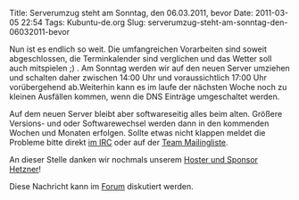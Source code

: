 Title: Serverumzug steht am Sonntag, den 06.03.2011, bevor
Date: 2011-03-05 22:54
Tags: Kubuntu-de.org
Slug: serverumzug-steht-am-sonntag-den-06032011-bevor

Nun
ist es endlich so weit. Die umfangreichen Vorarbeiten sind soweit
abgeschlossen, die Terminkalender sind verglichen und das Wetter soll
auch mitspielen ;) . Am Sonntag werden wir auf den neuen Server umziehen
und schalten daher zwischen 14:00 Uhr und voraussichtlich 17:00 Uhr
vorübergehend ab.Weiterhin kann es im laufe der nächsten Woche noch zu
kleinen Ausfällen kommen, wenn die DNS Einträge umgeschaltet werden.


Auf dem neuen Server bleibt aber softwareseitig alles beim alten.
Größere Versions- und oder Softwarewechsel werden dann in den kommenden
Wochen und Monaten erfolgen. Sollte etwas nicht klappen meldet die
Probleme bitte direkt [im
IRC](http://wiki.kubuntu-de.org/Team:IRC "http://wiki.kubuntu-de.org/Team:IRC")
oder auf der [Team
Mailingliste](http://lists.kubuntu-de.org/mailman/listinfo/team "http://lists.kubuntu-de.org/mailman/listinfo/team").


<!--break--><!--break-->

An dieser Stelle danken wir nochmals unserem [Hoster und Sponsor
Hetzner](http://www.hetzner.de "http://www.hetzner.de")!


Diese Nachricht kann im
[Forum](http://forum.kubuntu-de.org/index.php?board=1.0 "http://forum.kubuntu-de.org/index.php?board=1.0")
diskutiert werden.



